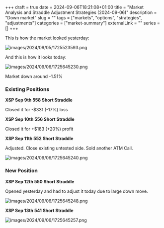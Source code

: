 +++ 
draft = true
date = 2024-09-06T18:21:08+01:00
title = "Market Analysis and Straddle Adjustment Strategies (2024-09-06)"
description = "Down market"
slug = ""
tags = ["markets", "options", "strategies", "adjustments"]
categories = ["market-summary"]
externalLink = ""
series = []
+++

This is how the market looked yesterday:

![images/2024/09/05/1725523593.png](/images/2024/09/05/1725523593.png)

And this is how it looks today:

![images/2024/09/06/1725645230.png](/images/2024/09/06/1725645230.png)

Market down around -1.51% 

### Existing Positions

**XSP Sep 9th 558 Short Straddle**

Closed it for -$331 (-17%) loss

**XSP Sep 10th 556 Short Straddle**

Closed it for +$183 (+20%) profit

**XSP Sep 11th 552 Short Straddle**

Adjusted. Close existing untested side. Sold another ATM Call. 

![images/2024/09/06/1725645240.png](/images/2024/09/06/1725645240.png)

### New Position

**XSP Sep 12th 550 Short Straddle**

Opened yesterday and had to adjust it today due to large down move.

![images/2024/09/06/1725645248.png](/images/2024/09/06/1725645248.png)

**XSP Sep 13th 541 Short Straddle**

![images/2024/09/06/1725645257.png](/images/2024/09/06/1725645257.png)


